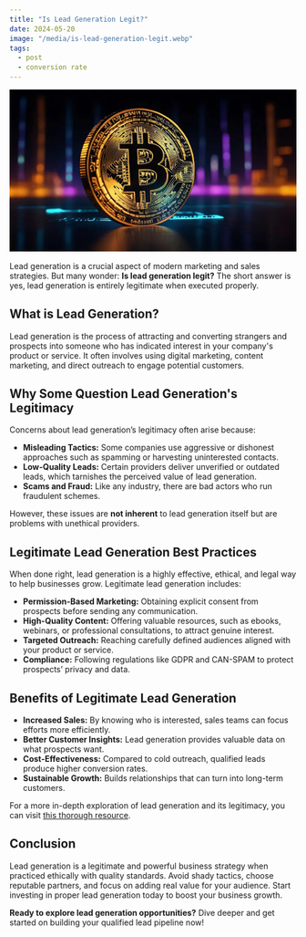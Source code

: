 ```yaml
---
title: "Is Lead Generation Legit?"
date: 2024-05-20
image: "/media/is-lead-generation-legit.webp"
tags:
  - post
  - conversion rate
---
```


![Is Lead Generation Legit?](/media/is-lead-generation-legit.webp)

Lead generation is a crucial aspect of modern marketing and sales strategies. But many wonder: **Is lead generation legit?** The short answer is yes, lead generation is entirely legitimate when executed properly.

## What is Lead Generation?

Lead generation is the process of attracting and converting strangers and prospects into someone who has indicated interest in your company's product or service. It often involves using digital marketing, content marketing, and direct outreach to engage potential customers.

## Why Some Question Lead Generation's Legitimacy

Concerns about lead generation’s legitimacy often arise because:

- **Misleading Tactics:** Some companies use aggressive or dishonest approaches such as spamming or harvesting uninterested contacts.
- **Low-Quality Leads:** Certain providers deliver unverified or outdated leads, which tarnishes the perceived value of lead generation.
- **Scams and Fraud:** Like any industry, there are bad actors who run fraudulent schemes.

However, these issues are **not inherent** to lead generation itself but are problems with unethical providers.

## Legitimate Lead Generation Best Practices

When done right, lead generation is a highly effective, ethical, and legal way to help businesses grow. Legitimate lead generation includes:

- **Permission-Based Marketing:** Obtaining explicit consent from prospects before sending any communication.
- **High-Quality Content:** Offering valuable resources, such as ebooks, webinars, or professional consultations, to attract genuine interest.
- **Targeted Outreach:** Reaching carefully defined audiences aligned with your product or service.
- **Compliance:** Following regulations like GDPR and CAN-SPAM to protect prospects’ privacy and data.

## Benefits of Legitimate Lead Generation

- **Increased Sales:** By knowing who is interested, sales teams can focus efforts more efficiently.
- **Better Customer Insights:** Lead generation provides valuable data on what prospects want.
- **Cost-Effectiveness:** Compared to cold outreach, qualified leads produce higher conversion rates.
- **Sustainable Growth:** Builds relationships that can turn into long-term customers.

For a more in-depth exploration of lead generation and its legitimacy, you can visit [this thorough resource](https://leadcraftr.com/posts/lead-generation/).

## Conclusion

Lead generation is a legitimate and powerful business strategy when practiced ethically with quality standards. Avoid shady tactics, choose reputable partners, and focus on adding real value for your audience. Start investing in proper lead generation today to boost your business growth.

**Ready to explore lead generation opportunities?** Dive deeper and get started on building your qualified lead pipeline now!
